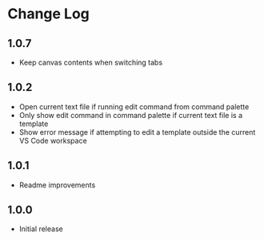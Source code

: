# Change Log

## 1.0.7
- Keep canvas contents when switching tabs

## 1.0.2
- Open current text file if running edit command from command palette
- Only show edit command in command palette if current text file is a template
- Show error message if attempting to edit a template outside the current VS Code workspace

## 1.0.1
- Readme improvements

## 1.0.0

- Initial release